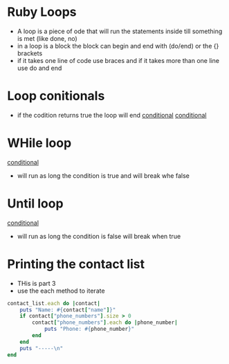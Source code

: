 # Ruby Loops
* A loop is a piece of ode that will run the statements inside till something is met (like done, no)
* in a loop is a block the block can begin and end with (do/end) or the {} brackets
* if it takes one line of code use braces and if it takes more than one line use do and end


# Loop conitionals
* if the codition returns true the loop will end
[conditional](./ruby_files/loop_conditional.rb)
[conditional](./ruby_files/loop_condition_numbers.rb)


# WHile loop
[conditional](./ruby_files/while_loop.rb)
* will run as long the condition is true and will break whe false

# Until loop
[conditional](./ruby_files/until.rb)
* will run as long the condition is false will break when true

# Printing the contact list
* THis is part 3
* use the each method to iterate 
```ruby
contact_list.each do |contact|
    puts "Name: #{contact["name"]}"
    if contact["phone_numbers"].size > 0
        contact["phone_numbers"].each do |phone_number|
            puts "Phone: #{phone_number}"
        end
    end
    puts "-----\n"
end
```